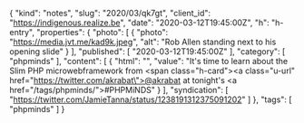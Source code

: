 {
  "kind": "notes",
  "slug": "2020/03/qk7gt",
  "client_id": "https://indigenous.realize.be",
  "date": "2020-03-12T19:45:00Z",
  "h": "h-entry",
  "properties": {
    "photo": [
      {
        "photo": "https://media.jvt.me/kad9k.jpeg",
        "alt": "Rob Allen standing next to his opening slide"
      }
    ],
    "published": [
      "2020-03-12T19:45:00Z"
    ],
    "category": [
      "phpminds"
    ],
    "content": [
      {
        "html": "",
        "value": "It's time to learn about the Slim PHP microwebframework from <span class=\"h-card\"><a class=\"u-url\" href=\"https://twitter.com/akrabat\">@akrabat</a></span> at tonight's <a href=\"/tags/phpminds/\">#PHPMiNDS</a>"
      }
    ],
    "syndication": [
      "https://twitter.com/JamieTanna/status/1238191312375091202"
    ]
  },
  "tags": [
    "phpminds"
  ]
}
